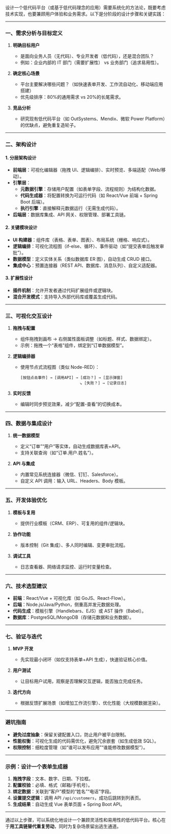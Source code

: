 设计一个低代码平台（或基于低代码理念的应用）需要系统化的方法论，既要考虑技术实现，也要兼顾用户体验和业务需求。以下是分阶段的设计步骤和关键实践：

---

### **一、需求分析与目标定义**

1. **明确目标用户**

   - 是面向业务人员（无代码）、专业开发者（低代码），还是混合团队？
   - 例如：企业内部的 IT 部门（需要扩展性） vs 业务部门（追求易用性）。

2. **确定核心场景**

   - 平台主要解决哪些问题？（如快速表单开发、工作流自动化、移动端应用搭建）
   - 优先级排序：80%的通用需求 vs 20%的长尾需求。

3. **竞品分析**
   - 研究现有低代码平台（如 OutSystems、Mendix、微软 Power Platform）的优缺点，避免重复造轮子。

---

### **二、架构设计**

#### 1. **分层架构设计**

- **前端层**：可视化编辑器（拖拽 UI、逻辑编排）、实时预览、多端适配（Web/移动）。
- **引擎层**：
  - **元数据引擎**：存储用户配置（如表单字段、流程规则）为结构化数据。
  - **代码生成器**：将配置转换为可运行代码（如 React/Vue 前端 + Spring Boot 后端）。
  - **执行引擎**：直接解释元数据运行（无需生成代码）。
- **后端层**：数据库集成、API 网关、权限管理、部署工具链。

#### 2. **关键模块设计**

- **UI 构建器**：组件库（表格、表单、图表）、布局系统（栅格、响应式）。
- **逻辑编排**：可视化流程图（if-else、循环）、事件驱动（如“提交表单后触发审批”）。
- **数据模型**：定义实体关系（类似数据库 ER 图），自动生成 CRUD 接口。
- **集成中心**：预置连接器（REST API、数据库、消息队列）、自定义适配器。

#### 3. **扩展性设计**

- **插件机制**：允许开发者通过代码扩展组件或逻辑块。
- **混合开发模式**：支持导入外部代码库或覆盖生成代码。

---

### **三、可视化交互设计**

1. **拖拽与配置**

   - 组件拖拽到画布 → 右侧属性面板调整（如标题、样式、数据绑定）。
   - 示例：拖拽一个“表格”组件，绑定到“订单数据模型”。

2. **逻辑编排器**

   - 使用节点式流程图（类似 Node-RED）：
     ```
     [按钮点击事件] → [调用API] → [成功？] → [显示弹窗]
                               ↘ [失败？] → [记录日志]
     ```

3. **实时反馈**
   - 编辑时同步预览效果，减少“配置-查看”的切换成本。

---

### **四、数据与集成设计**

1. **统一数据模型**

   - 定义“订单”“用户”等实体，自动生成数据库表+API。
   - 支持关联查询（如“订单.用户.姓名”）。

2. **API 与集成**
   - 内置常见系统连接器（微信、钉钉、Salesforce）。
   - 自定义 API 调用：输入 URL、Headers、Body 模板。

---

### **五、开发体验优化**

1. **模板与复用**

   - 提供行业模板（CRM、ERP）、可复用的组件/逻辑块。

2. **协作功能**

   - 版本控制（Git 集成）、多人同时编辑、变更审批流程。

3. **调试工具**
   - 日志查看器、网络请求监控、运行时变量检查。

---

### **六、技术选型建议**

- **前端**：React/Vue + 可视化库（如 GoJS、React-Flow）。
- **后端**：Node.js/Java/Python，侧重高并发元数据处理。
- **代码生成**：模板引擎（Handlebars、EJS）或 AST 操作（Babel）。
- **数据库**：PostgreSQL/MongoDB（存储元数据和业务数据）。

---

### **七、验证与迭代**

1. **MVP 开发**

   - 先实现最小闭环（如仅支持表单+API 生成），快速验证核心价值。

2. **用户测试**

   - 让目标用户试用，观察是否理解交互逻辑，能否独立完成任务。

3. **迭代方向**
   - 根据反馈扩展场景（如增加工作流引擎）、优化性能（大规模数据渲染）。

---

### **避坑指南**

- **避免过度抽象**：保留关键配置入口，防止用户被平台限制。
- **性能权衡**：可视化生成的代码需优化，避免冗余嵌套（如生成低效 SQL）。
- **权限控制**：细粒度管理（如“谁可以发布应用”“谁能修改数据模型”）。

---

### **示例：设计一个表单生成器**

1. **拖拽字段**：文本、数字、日期、下拉框。
2. **配置校验**：必填、格式（邮箱/手机号）。
3. **绑定数据**：关联到“客户”模型的“姓名”“电话”字段。
4. **设置提交逻辑**：调用 API `/api/customers`，成功后跳转到列表页。
5. **生成结果**：自动生成 Vue 表单页面 + Spring Boot API。

---

通过以上步骤，可以系统化地设计一个兼顾灵活性和易用性的低代码平台。核心在于**用工具链替代重复劳动**，同时为复杂场景留出逃生通道。
